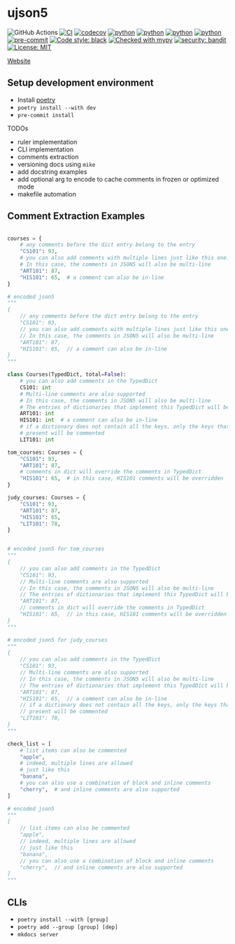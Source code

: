 # ujson5

![GitHub Actions](https://img.shields.io/badge/github%20actions-%232671E5.svg?style=for-the-badge&logo=githubactions&logoColor=white)
[![CI](https://github.com/austinyu/ujson5/actions/workflows/CI.yml/badge.svg?branch=main)](https://github.com/austinyu/ujson5/actions/workflows/CI.yml)
[![codecov](https://codecov.io/gh/austinyu/ujson5/graph/badge.svg?token=YLMVKROAF2)](https://codecov.io/gh/austinyu/ujson5)
[![python](https://img.shields.io/badge/Python-3.10-3776AB.svg?style=flat&logo=python&logoColor=white)](https://www.python.org)
[![python](https://img.shields.io/badge/Python-3.11-3776AB.svg?style=flat&logo=python&logoColor=white)](https://www.python.org)
[![python](https://img.shields.io/badge/Python-3.12-3776AB.svg?style=flat&logo=python&logoColor=white)](https://www.python.org)
[![python](https://img.shields.io/badge/Python-3.13-3776AB.svg?style=flat&logo=python&logoColor=white)](https://www.python.org)
[![pre-commit](https://img.shields.io/badge/pre--commit-enabled-brightgreen?logo=pre-commit&logoColor=white)](https://github.com/pre-commit/pre-commit)
[![Code style: black](https://img.shields.io/badge/code%20style-black-000000.svg)](https://github.com/psf/black)
[![Checked with mypy](http://www.mypy-lang.org/static/mypy_badge.svg)](http://mypy-lang.org/)
[![security: bandit](https://img.shields.io/badge/security-bandit-yellow.svg)](https://github.com/PyCQA/bandit)
[![License: MIT](https://img.shields.io/badge/License-MIT-yellow.svg)](https://opensource.org/licenses/MIT)

[Website](https://austinyu.github.io/ujson5/)

## Setup development environment

- Install [poetry](https://python-poetry.org/docs/)
- `poetry install --with dev`
- `pre-commit install`

TODOs

- ruler implementation
- CLI implementation
- comments extraction
- versioning docs using `mike`
- add docstring examples
- add optional arg to encode to cache comments in frozen or optimized mode
- makefile automation

## Comment Extraction Examples

```python

courses = {
    # any comments before the dict entry belong to the entry
    "CS101": 93,
    # you can also add comments with multiple lines just like this one.
    # In this case, the comments in JSON5 will also be multi-line
    "ART101": 87,
    "HIS101": 65,  # a comment can also be in-line
}

# encoded json5
"""
{
    // any comments before the dict entry belong to the entry
    "CS101": 93,
    // you can also add comments with multiple lines just like this one.
    // In this case, the comments in JSON5 will also be multi-line
    "ART101": 87,
    "HIS101": 65,  // a comment can also be in-line
}
"""

class Courses(TypedDict, total=False):
    # you can also add comments in the TypedDict
    CS101: int
    # Multi-line comments are also supported
    # In this case, the comments in JSON5 will also be multi-line
    # The entries of dictionaries that implement this TypedDict will be commented
    ART101: int
    HIS101: int  # a comment can also be in-line
    # if a dictionary does not contain all the keys, only the keys that are
    # present will be commented
    LIT101: int

tom_courses: Courses = {
    "CS101": 93,
    "ART101": 87,
    # comments in dict will override the comments in TypedDict
    "HIS101": 65,  # in this case, HIS101 comments will be overridden
}

judy_courses: Courses = {
    "CS101": 93,
    "ART101": 87,
    "HIS101": 65,
    "LIT101": 78,
}


# encoded json5 for tom_courses
"""
{
    // you can also add comments in the TypedDict
    "CS101": 93,
    // Multi-line comments are also supported
    // In this case, the comments in JSON5 will also be multi-line
    // The entries of dictionaries that implement this TypedDict will be commented
    "ART101": 87,
    // comments in dict will override the comments in TypedDict
    "HIS101": 65,  // in this case, HIS101 comments will be overridden
}
"""

# encoded json5 for judy_courses
"""
{
    // you can also add comments in the TypedDict
    "CS101": 93,
    // Multi-line comments are also supported
    // In this case, the comments in JSON5 will also be multi-line
    // The entries of dictionaries that implement this TypedDict will be commented
    "ART101": 87,
    "HIS101": 65,  // a comment can also be in-line
    // if a dictionary does not contain all the keys, only the keys that are
    // present will be commented
    "LIT101": 78,
}
"""

```

```python
check_list = [
    # list items can also be commented
    "apple",
    # indeed, multiple lines are allowed
    # just like this
    "banana",
    # you can also use a combination of block and inline comments
    "cherry",  # and inline comments are also supported
]

# encoded json5
"""
[
    // list items can also be commented
    "apple",
    // indeed, multiple lines are allowed
    // just like this
    "banana",
    // you can also use a combination of block and inline comments
    "cherry",  // and inline comments are also supported
]
"""
```

## CLIs

- `poetry install --with [group]`
- `poetry add --group [group] [dep]`
- `mkdocs server`
